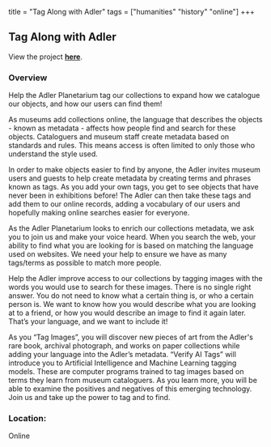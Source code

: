 title = "Tag Along with Adler"
tags = ["humanities" "history" "online"]
+++

## Tag Along with Adler

View the project [**here**](https://www.zooniverse.org/projects/webster-institute/tag-along-with-adler).

### Overview

Help the Adler Planetarium tag our collections to expand how we catalogue our objects, and how our users can find them!

As museums add collections online, the language that describes the objects - known as metadata - affects how people find and search for these objects. Cataloguers and museum staff create metadata based on standards and rules. This means access is often limited to only those who understand the style used.

In order to make objects easier to find by anyone, the Adler invites museum users and guests to help create metadata by creating terms and phrases known as tags. As you add your own tags, you get to see objects that have never been in exhibitions before! The Adler can then take these tags and add them to our online records, adding a vocabulary of our users and hopefully making online searches easier for everyone.

As the Adler Planetarium looks to enrich our collections metadata, we ask you to join us and make your voice heard. When you search the web, your ability to find what you are looking for is based on matching the language used on websites. We need your help to ensure we have as many tags/terms as possible to match more people.

Help the Adler improve access to our collections by tagging images with the words you would use to search for these images. There is no single right answer. You do not need to know what a certain thing is, or who a certain person is. We want to know how you would describe what you are looking at to a friend, or how you would describe an image to find it again later. That’s your language, and we want to include it!

As you “Tag Images”, you will discover new pieces of art from the Adler's rare book, archival photograph, and works on paper collections while adding your language into the Adler’s metadata. “Verify AI Tags” will introduce you to Artificial Intelligence and Machine Learning tagging models. These are computer programs trained to tag images based on terms they learn from museum cataloguers. As you learn more, you will be able to examine the positives and negatives of this emerging technology. Join us and take up the power to tag and to find.


### Location:
Online

